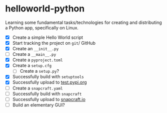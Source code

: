 # helloworld-python
Learning some fundamental tasks/technologies for creating and distributing a Python app, specifically on Linux. 

- [x] Create a simple Hello World script
- [x] Start tracking the project on `git`/ GitHub
- [x] Create an `__init__.py`
- [ ] Create a `__main__.py`
- [x] Create a `pyproject.toml`  
- [x] Create a `setup.cfg`
	- [ ] Create a `setup.py`?
- [x] Successfully build with `setuptools`
- [x] Successfully upload to [test.pypi.org](https://test.pypi.org/project/helloworld-iamjameswalters/)
- [ ] Create a `snapcraft.yaml`
- [ ] Successfully build with `snapcraft`
- [ ] Successfully upload to [snapcraft.io](http://snapcraft.io/)
- [ ] Build an elementary GUI?